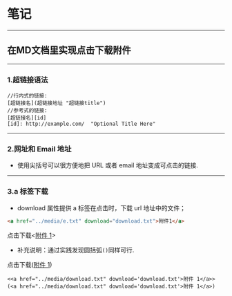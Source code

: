 # 笔记
-----------------

## 在MD文档里实现点击下载附件

---

### 1.超链接语法

```MD
//行内式的链接:
[超链接名](超链接地址 "超链接title")
//参考式的链接:
[超链接名][id]
[id]: http://example.com/  "Optional Title Here"
```

---

### 2.网址和 Email 地址

- 使用尖括号可以很方便地把 URL 或者 email 地址变成可点击的链接.

---

### 3.a 标签下载

- download 属性提供 a 标签在点击时，下载 url 地址中的文件；

```html
<a href="../media/e.txt" download="download.txt">附件1</a>
```

点击下载<<a href="../media/e.txt" download='download.txt'>附件 1</a>>

- 补充说明：通过实践发现圆括弧`()`同样可行.

点击下载(<a href="../media/download.txt" download='download.txt'>附件 1</a>)

```MD
<<a href="../media/download.txt" download='download.txt'>附件 1</a>>
(<a href="../media/download.txt" download='download.txt'>附件 1</a>)
```


